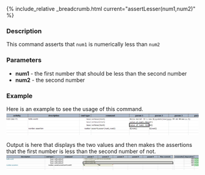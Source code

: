 {% include_relative _breadcrumb.html current="assertLesser(num1,num2)" %}


### Description
This command asserts that `num1` is numerically less than `num2`


### Parameters
- **num1** - the first number that should be less than the second number
- **num2** - the second number


### Example
Here is an example to see the usage of this command.<br/>
![](image/assertLesser_01.png)

Output is here that displays the two values and then makes the assertions that the first number is less than the 
second number of not.<br/>
![](image/assertLesser_02.png)

